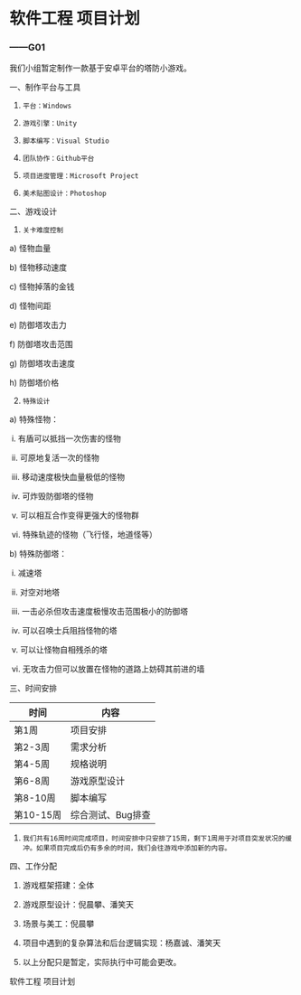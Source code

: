#  软件工程 项目计划

### ——G01

我们小组暂定制作一款基于安卓平台的塔防小游戏。

 

一、制作平台与工具

1.     平台：Windows

2.     游戏引擎：Unity

3.     脚本编写：Visual Studio

4.     团队协作：Github平台

5.     项目进度管理：Microsoft Project

6.     美术贴图设计：Photoshop

二、游戏设计

1.     关卡难度控制

a)      怪物血量

b)      怪物移动速度

c)       怪物掉落的金钱

d)      怪物间距

e)      防御塔攻击力

f)        防御塔攻击范围

g)      防御塔攻击速度

h)      防御塔价格

2.     特殊设计

a)      特殊怪物：

​                                           i.           有盾可以抵挡一次伤害的怪物

​                                          ii.           可原地复活一次的怪物

​                                         iii.           移动速度极快血量极低的怪物

​                                         iv.           可炸毁防御塔的怪物

​                                          v.           可以相互合作变得更强大的怪物群

​                                         vi.           特殊轨迹的怪物（飞行怪，地道怪等）

b)      特殊防御塔：

​                                           i.           减速塔

​                                          ii.           对空对地塔

​                                         iii.           一击必杀但攻击速度极慢攻击范围极小的防御塔

​                                         iv.           可以召唤士兵阻挡怪物的塔

​                                          v.           可以让怪物自相残杀的塔

​                                         vi.           无攻击力但可以放置在怪物的道路上妨碍其前进的墙

三、时间安排

| 时间      | 内容         |
| ------- | ---------- |
| 第1周     | 项目安排       |
| 第2-3周   | 需求分析       |
| 第4-5周   | 规格说明       |
| 第6-8周   | 游戏原型设计     |
| 第8-10周  | 脚本编写       |
| 第10-15周 | 综合测试、Bug排查 |

 

1.     我们共有16周时间完成项目，时间安排中只安排了15周，剩下1周用于对项目突发状况的缓冲。如果项目完成后仍有多余的时间，我们会往游戏中添加新的内容。



四、工作分配

1.    游戏框架搭建：全体

2.    游戏原型设计：倪晨攀、潘笑天

3.    场景与美工：倪晨攀

4.    项目中遇到的复杂算法和后台逻辑实现：杨嘉诚、潘笑天

5.    以上分配只是暂定，实际执行中可能会更改。

  软件工程 项目计划
